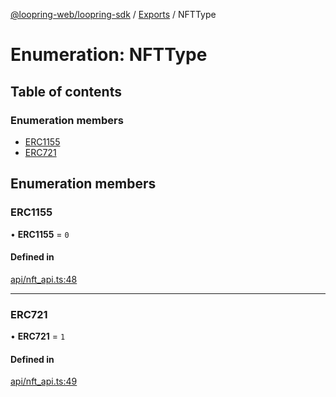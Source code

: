 [@loopring-web/loopring-sdk](../README.md) / [Exports](../modules.md) / NFTType

# Enumeration: NFTType

## Table of contents

### Enumeration members

- [ERC1155](NFTType.md#erc1155)
- [ERC721](NFTType.md#erc721)

## Enumeration members

### ERC1155

• **ERC1155** = `0`

#### Defined in

[api/nft_api.ts:48](https://github.com/Loopring/loopring_sdk/blob/24fdf4c/src/api/nft_api.ts#L48)

___

### ERC721

• **ERC721** = `1`

#### Defined in

[api/nft_api.ts:49](https://github.com/Loopring/loopring_sdk/blob/24fdf4c/src/api/nft_api.ts#L49)
